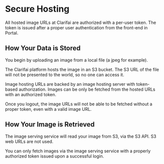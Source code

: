 # Secure Hosting

All hosted image URLs at Clarifai are authorized with a per-user token. The token is issued after a proper user authentication from the front-end in Portal.

## How Your Data is Stored

You begin by uploading an image from a local file (a jpeg for example).

The Clarifai platform hosts the image in an S3 bucket. The S3 URL of the file will not be presented to the world, so no one can access it.

Image hosting URLs are backed by an image hosting server with token-based authorization. Images can be only be fetched from the hosted URLs with an authorized token.

Once you logout, the image URLs will not be able to be fetched without a proper token, even with a valid image URL.


## How Your Image is Retrieved

The image serving service will read your image from S3, via the S3 API. S3 web URLs are not used.

You can only fetch images via the image serving service with a properly authorized token issued upon a successful login.
